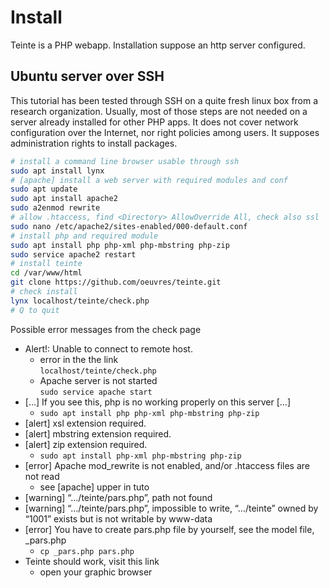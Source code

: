 # Install

Teinte is a PHP webapp. Installation suppose an http server configured.

## Ubuntu server over SSH

This tutorial has been tested through SSH on a quite fresh linux box from a research organization. Usually, most of those steps are not needed on a server already installed for other PHP apps. It does not cover network configuration over the Internet, nor right policies among users. It supposes administration rights to install packages.

```sh
# install a command line browser usable through ssh
sudo apt install lynx
# [apache] install a web server with required modules and conf
sudo apt update
sudo apt install apache2
sudo a2enmod rewrite
# allow .htaccess, find <Directory> AllowOverride All, check also ssl
sudo nano /etc/apache2/sites-enabled/000-default.conf
# install php and required module
sudo apt install php php-xml php-mbstring php-zip
sudo service apache2 restart
# install teinte
cd /var/www/html
git clone https://github.com/oeuvres/teinte.git
# check install
lynx localhost/teinte/check.php
# Q to quit
```

Possible error messages from the check page

* Alert!: Unable to connect to remote host.
    * error in the the link\
    `localhost/teinte/check.php`
    * Apache server is not started\
    `sudo service apache start`
* […] If you see this, php is no working properly on this server […]
    * `sudo apt install php php-xml php-mbstring php-zip`
* [alert] xsl extension required.
* [alert] mbstring extension required.
* [alert] zip extension required.
    * `sudo apt install php-xml php-mbstring php-zip`
* [error] Apache mod_rewrite is not enabled, and/or .htaccess files are not read
    * see [apache] upper in tuto
* [warning] “…/teinte/pars.php”, path not found
* [warning] “…/teinte/pars.php”, impossible to write, “…/teinte” owned by “1001” exists but is not writable by www-data
* [error] You have to create pars.php file by yourself, see the model file, _pars.php
    * `cp _pars.php pars.php`
* Teinte should work, visit this link
    * open your graphic browser

